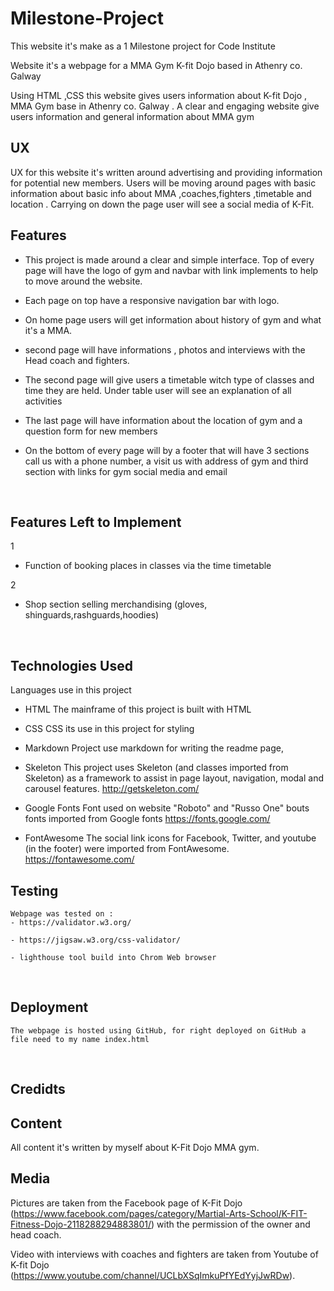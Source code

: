 # Milestone-Project

This website it's make as a 1 Milestone project for Code Institute

Website it's a webpage for a MMA Gym K-fit Dojo based in Athenry co. Galway

Using HTML ,CSS this website gives users information about K-fit Dojo , MMA Gym base in Athenry co. Galway . A clear and engaging website
give users information and general information about MMA gym
<br>

## UX


UX for this website it's written around advertising and providing information for potential new members.
Users will be moving around pages with basic information about basic info about MMA ,coaches,fighters ,timetable and location  .
Carrying on down the page user will see a social media of K-Fit.
<br>

## Features


- This project is made around a clear and simple interface. Top of every page will have the logo of gym and navbar with link implements to help to move around the website.

- Each page on top have a responsive navigation bar 
with logo.

- On home page users will get information about history of gym and what it's a MMA.  


- second page will have informations , photos and interviews with the Head coach and fighters.



- The second page will give users a timetable witch type of classes and time they are held. Under table  user will see an explanation of all activities


- The last page will have information about the location of gym and a question form for new members 


- On the bottom of every page will by a footer that will have 3 sections call us with a phone number, a visit us with address of gym and  third section with links for gym social media and email 
<br>

## Features Left to Implement


1
- Function of booking places in classes via the time timetable

2
- Shop section selling merchandising 
(gloves, shinguards,rashguards,hoodies)
<br>

## Technologies Used


Languages use in this project

- HTML
     The mainframe of this project is built with HTML 

- CSS
    CSS its use in this project for styling

- Markdown
    Project use markdown for writing the readme page,

- Skeleton
    This project uses Skeleton (and classes imported from Skeleton) as a framework to assist in page layout, navigation, modal and carousel features.
    http://getskeleton.com/

- Google Fonts
    Font used on website "Roboto" and "Russo One" bouts fonts imported from Google fonts 
     https://fonts.google.com/

- FontAwesome
    The social link icons for Facebook, Twitter, and youtube (in the footer) were imported from FontAwesome.
    https://fontawesome.com/

## Testing


    Webpage was tested on :
    - https://validator.w3.org/

    - https://jigsaw.w3.org/css-validator/

    - lighthouse tool build into Chrom Web browser
<br>

## Deployment


    The webpage is hosted using GitHub, for right deployed on GitHub a file need to my name index.html
<br>

## Credidts

## Content


All content it's written by myself about K-Fit Dojo MMA gym.


## Media


Pictures are taken from the Facebook page of K-Fit Dojo (https://www.facebook.com/pages/category/Martial-Arts-School/K-FIT-Fitness-Dojo-2118288294883801/) with the permission of the owner and head coach. 

Video with interviews with coaches and fighters are taken from Youtube of K-fit Dojo (https://www.youtube.com/channel/UCLbXSqImkuPfYEdYyjJwRDw).
